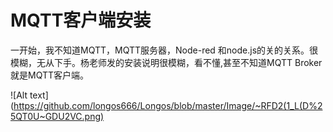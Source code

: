 # MQTT客户端安装
一开始，我不知道MQTT，MQTT服务器，Node-red 和node.js的关的关系。很模糊，无从下手。杨老师发的安装说明很模糊，看不懂,甚至不知道MQTT Broker就是MQTT客户端。

![Alt text](https://github.com/longos666/Longos/blob/master/Image/~RFD2(1_L(D%25QT0U~GDU2VC.png)
